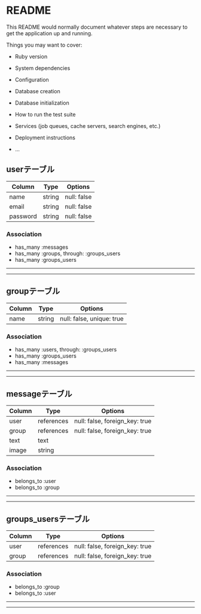 # README

This README would normally document whatever steps are necessary to get the
application up and running.

Things you may want to cover:

* Ruby version

* System dependencies

* Configuration

* Database creation

* Database initialization

* How to run the test suite

* Services (job queues, cache servers, search engines, etc.)

* Deployment instructions

* ...

## userテーブル

|Column|Type|Options|
|------|----|-------|
|name|string|null: false|
|email|string|null: false|
|password|string|null: false|


### Association
- has_many :messages
- has_many :groups, through: :groups_users
- has_many :groups_users

-----------------------
-----------------------

## groupテーブル

|Column|Type|Options|
|------|----|-------|
|name|string|null: false, unique: true|


### Association
- has_many :users, through: :groups_users
- has_many :groups_users
- has_many :messages

-----------------------
-----------------------


## messageテーブル

|Column|Type|Options|
|------|----|-------|
|user|references|null: false, foreign_key: true|
|group|references|null: false, foreign_key: true|
|text|text||
|image|string||

### Association
- belongs_to :user
- belongs_to :group

-----------------------
-----------------------


## groups_usersテーブル

|Column|Type|Options|
|------|----|-------|
|user|references|null: false, foreign_key: true|
|group|references|null: false, foreign_key: true|

### Association
- belongs_to :group
- belongs_to :user

-----------------------
-----------------------

